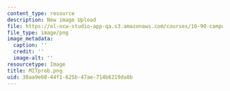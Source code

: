 ```yaml
---
content_type: resource
description: New image Upload
file: https://ol-ocw-studio-app-qa.s3.amazonaws.com/courses/16-90-computational-methods-in-aerospace-engineering-spring-2014/30aa9e6844f1625b47ae714b6219da8b_MITprob.png
file_type: image/png
image_metadata:
  caption: ''
  credit: ''
  image-alt: ''
resourcetype: Image
title: MITprob.png
uid: 30aa9e68-44f1-625b-47ae-714b6219da8b
---
```

